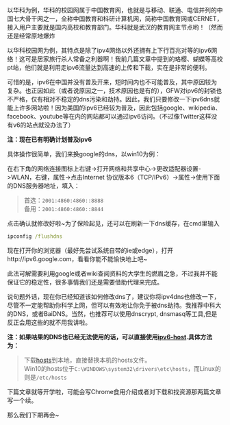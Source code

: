 以华科为例，华科的校园网属于中国教育网，也就是与移动、联通、电信并列的中国七大骨干网之一，全称中国教育和科研计算机网，简称中国教育网或CERNET，接入用户主要就是国内高校和教育部门。华科就是武汉的教育网主节点哟！（然而还是经常原地爆炸

以华科校园网为例，其特点是除了ipv4网络以外还拥有上下行百兆对等的ipv6网络！这可是居家旅行杀人常备之利器啊！我前几篇文章中提到的珞樱、蝴蝶等高校pt站，他们就是利用走ipv6流量达到高速的上传和下载，实在是非常的便利。

可惜的是，ipv6在中国并没有普及开来，短时间内也不可能普及，其中原因较为复杂。也正因如此（或者说原因之一，技术原因也是有的），GFW对ipv6的封锁也不严格，仅有相对不稳定的dns污染和劫持。因此，我们只要修改一下ipv6dns就能上许多网站啦！因为美国的ipv6已经较为普及，因此包括google、wikipedia、facebook、youtube等在内的网站都可以通过ipv6访问。（不过像Twitter这样没有v6的站点就没办法了）

__注：现在已有明确计划普及ipv6__

具体操作很简单，我们来换google的dns，以win10为例：

在右下角的网络连接图标上右键->打开网络和共享中心->更改适配器设置->WLAN，右键，属性->点击Internet 协议版本6（TCP/IPv6）->属性->使用下面的DNS服务器地址，填入：

>首选：`2001:4860:4860::8888`  
>备用：`2001:4860:4860::8844`

点击确认就修改好啦~为了保险起见，还可以在刷新一下dns缓存，在cmd里输入

```cmd
ipconfig /flushdns
```

现在打开你的浏览器（最好先尝试系统自带的ie或edge），打开http://ipv6.google.com，看看你能不能愉快地上吧~

此法可解需要利用google或者wiki查阅资料的大学生的燃眉之急，不过我并不能保证它的稳定性，很多事情我们还是需要借助代理来完成。

说句题外话，现在你已经知道该如何修改dns了，建议你将ipv4dns也修改一下，尽管不一定能帮助你科学上网，但可以有效地让你免于被dns劫持。我推荐中科大的DNS，或者BaiDNS。当然，也推荐可以使用dnscrypt, dnsmasq等工具,但是反正会用这些的就不用我讲啦。

__注：如果咕果的DNS也已经无法使用的话，可以直接使用[ipv6-host](https://github.com/lennylxx/ipv6-hosts).具体方法为：__

>下载[hosts](https://raw.githubusercontent.com/lennylxx/ipv6-hosts/master/hosts)到本地，直接替换本机的hosts文件。  
>Win10的hosts位于`C:\WINDOWS\system32\drivers\etc\hosts`，而Linux的则是`/etc/hosts`

下篇文章就等开学啦，可能会写Chrome食用介绍或者对下载和找资源那两篇文章写一个续。

那么我们下期再会~